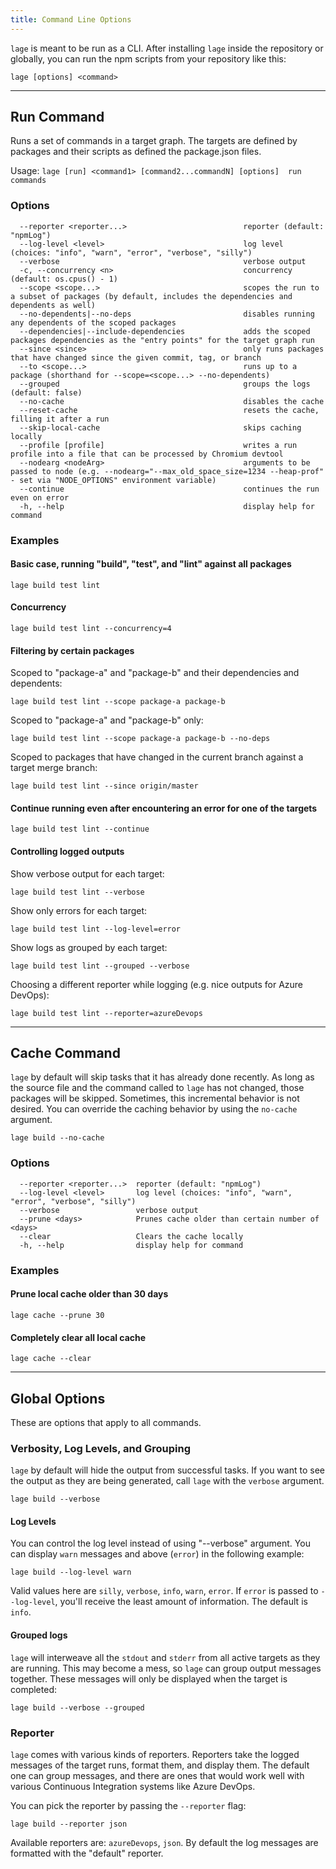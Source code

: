```yaml
---
title: Command Line Options
---
```


`lage` is meant to be run as a CLI. After installing `lage` inside the repository or globally, you can run the npm scripts from your repository like this:

```
lage [options] <command>
```

---

## Run Command

Runs a set of commands in a target graph. The targets are defined by packages and their scripts as defined the package.json files.

Usage: `lage [run] <command1> [command2...commandN] [options]  run commands`

### Options

```
  --reporter <reporter...>                          reporter (default: "npmLog")
  --log-level <level>                               log level (choices: "info", "warn", "error", "verbose", "silly")
  --verbose                                         verbose output
  -c, --concurrency <n>                             concurrency (default: os.cpus() - 1)
  --scope <scope...>                                scopes the run to a subset of packages (by default, includes the dependencies and dependents as well)
  --no-dependents|--no-deps                         disables running any dependents of the scoped packages
  --dependencies|--include-dependencies             adds the scoped packages dependencies as the "entry points" for the target graph run
  --since <since>                                   only runs packages that have changed since the given commit, tag, or branch
  --to <scope...>                                   runs up to a package (shorthand for --scope=<scope...> --no-dependents)
  --grouped                                         groups the logs (default: false)
  --no-cache                                        disables the cache
  --reset-cache                                     resets the cache, filling it after a run
  --skip-local-cache                                skips caching locally
  --profile [profile]                               writes a run profile into a file that can be processed by Chromium devtool
  --nodearg <nodeArg>                               arguments to be passed to node (e.g. --nodearg="--max_old_space_size=1234 --heap-prof" - set via "NODE_OPTIONS" environment variable)
  --continue                                        continues the run even on error
  -h, --help                                        display help for command
```

### Examples

#### Basic case, running "build", "test", and "lint" against all packages

    lage build test lint

#### Concurrency

    lage build test lint --concurrency=4

#### Filtering by certain packages

Scoped to "package-a" and "package-b" and their dependencies and dependents:

    lage build test lint --scope package-a package-b

Scoped to "package-a" and "package-b" only:

    lage build test lint --scope package-a package-b --no-deps

Scoped to packages that have changed in the current branch against a target merge branch:

    lage build test lint --since origin/master

#### Continue running even after encountering an error for one of the targets

    lage build test lint --continue

#### Controlling logged outputs

Show verbose output for each target:

    lage build test lint --verbose

Show only errors for each target:

    lage build test lint --log-level=error

Show logs as grouped by each target:

    lage build test lint --grouped --verbose

Choosing a different reporter while logging (e.g. nice outputs for Azure DevOps):

    lage build test lint --reporter=azureDevops

---

## Cache Command

`lage` by default will skip tasks that it has already done recently. As long as the source file and the command called to `lage` has not changed, those packages will be skipped. Sometimes, this incremental behavior is not desired. You can override the caching behavior by using the `no-cache` argument.

```
lage build --no-cache
```

### Options

```
  --reporter <reporter...>  reporter (default: "npmLog")
  --log-level <level>       log level (choices: "info", "warn", "error", "verbose", "silly")
  --verbose                 verbose output
  --prune <days>            Prunes cache older than certain number of <days>
  --clear                   Clears the cache locally
  -h, --help                display help for command
```

### Examples

#### Prune local cache older than 30 days

```
lage cache --prune 30
```

#### Completely clear all local cache

```
lage cache --clear
```

---

## Global Options

These are options that apply to all commands.

### Verbosity, Log Levels, and Grouping

`lage` by default will hide the output from successful tasks. If you want to see the output as they are being generated, call `lage` with the `verbose` argument.

```
lage build --verbose
```

#### Log Levels

You can control the log level instead of using "--verbose" argument. You can display `warn` messages and above (`error`) in the following example:

```
lage build --log-level warn
```

Valid values here are `silly`, `verbose`, `info`, `warn`, `error`. If `error` is passed to `--log-level`, you'll receive the least amount of information. The default is `info`.

#### Grouped logs

`lage` will interweave all the `stdout` and `stderr` from all active targets as they are running. This may become a mess, so `lage` can group output messages together. These messages will only be displayed when the target is completed:

```
lage build --verbose --grouped
```

### Reporter

`lage` comes with various kinds of reporters. Reporters take the logged messages of the target runs, format them, and display them. The default one can group messages, and there are ones that would work well with various Continuous Integration systems like Azure DevOps.

You can pick the reporter by passing the `--reporter` flag:

```
lage build --reporter json
```

Available reporters are: `azureDevops`, `json`. By default the log messages are formatted with the "default" reporter.
